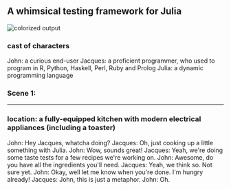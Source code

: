 ## A whimsical testing framework for Julia

![colorized output](https://raw.github.com/milktrader/Saute.jl/master/img/output.png)

### cast of characters

John:    a curious end-user
Jacques: a proficient programmer, who used to program in R, Python, Haskell, Perl, Ruby and Prolog
Julia:   a dynamic programming language

### Scene 1:
____________________

### location: a fully-equipped kitchen with modern electrical appliances (including a toaster)

John: Hey Jacques, whatcha doing?
Jacques: Oh, just cooking up a little something with Julia.
John: Wow, sounds great!
Jacques: Yeah, we're doing some taste tests for a few recipes we're working on.
John: Awesome, do you have all the ingredients you'll need.
Jacques: Yeah, we think so. Not sure yet.
John: Okay, well let me know when you're done. I'm hungry already!
Jacques: John, this is just a metaphor.
John: Oh.


